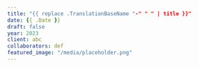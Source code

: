 ```yaml
---
title: "{{ replace .TranslationBaseName "-" " " | title }}"
date: {{ .Date }}
draft: false
year: 2023
client: abc
collaborators: def
featured_image: "/media/placeholder.png"
---
```


